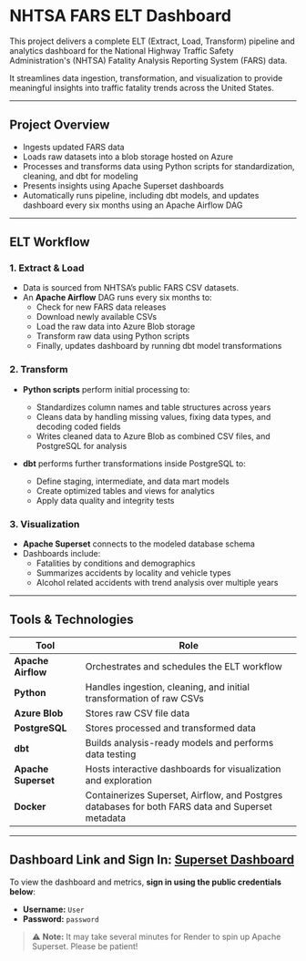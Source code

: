 # NHTSA FARS ELT Dashboard

This project delivers a complete ELT (Extract, Load, Transform) pipeline and analytics dashboard for the National Highway Traffic Safety Administration's (NHTSA) Fatality Analysis Reporting System (FARS) data.

It streamlines data ingestion, transformation, and visualization to provide meaningful insights into traffic fatality trends across the United States.

---

## Project Overview

- Ingests updated FARS data
- Loads raw datasets into a blob storage hosted on Azure
- Processes and transforms data using Python scripts for standardization, cleaning, and dbt for modeling
- Presents insights using Apache Superset dashboards
- Automatically runs pipeline, including dbt models, and updates dashboard every six months using an Apache Airflow DAG

---

## ELT Workflow

### 1. **Extract & Load**

- Data is sourced from NHTSA’s public FARS CSV datasets.
- An **Apache Airflow** DAG runs every six months to:
  - Check for new FARS data releases
  - Download newly available CSVs
  - Load the raw data into Azure Blob storage
  - Transform raw data using Python scripts
  - Finally, updates dashboard by running dbt model transformations

### 2. **Transform**

- **Python scripts** perform initial processing to:

  - Standardizes column names and table structures across years
  - Cleans data by handling missing values, fixing data types, and decoding coded fields
  - Writes cleaned data to Azure Blob as combined CSV files, and PostgreSQL for analysis

- **dbt** performs further transformations inside PostgreSQL to:
  - Define staging, intermediate, and data mart models
  - Create optimized tables and views for analytics
  - Apply data quality and integrity tests

### 3. **Visualization**

- **Apache Superset** connects to the modeled database schema
- Dashboards include:
  - Fatalities by conditions and demographics
  - Summarizes accidents by locality and vehicle types
  - Alcohol related accidents with trend analysis over multiple years

---

## Tools & Technologies

| Tool                | Role                                                                                             |
| ------------------- | ------------------------------------------------------------------------------------------------ |
| **Apache Airflow**  | Orchestrates and schedules the ELT workflow                                                      |
| **Python**          | Handles ingestion, cleaning, and initial transformation of raw CSVs                              |
| **Azure Blob**      | Stores raw CSV file data                                                                         |
| **PostgreSQL**      | Stores processed and transformed data                                                            |
| **dbt**             | Builds analysis-ready models and performs data testing                                           |
| **Apache Superset** | Hosts interactive dashboards for visualization and exploration                                   |
| **Docker**          | Containerizes Superset, Airflow, and Postgres databases for both FARS data and Superset metadata |

---

## Dashboard Link and Sign In: [Superset Dashboard](https://nhtsa-fars-elt-dashboard.onrender.com/superset/dashboard/p/QaKezOZEDkd/)

To view the dashboard and metrics, **sign in using the public credentials below**:

- **Username:** `User`
- **Password:** `password`

> ⚠️ **Note:** It may take several minutes for Render to spin up Apache Superset. Please be patient!
